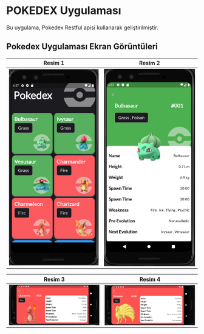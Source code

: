 # POKEDEX Uygulaması

Bu uygulama, Pokedex Restful apisi kullanarak geliştirilmiştir.

## Pokedex Uygulaması Ekran Görüntüleri

| Resim 1 | Resim 2 |
|---------|---------|
| ![Resim 1](https://github.com/beklevicRidvan/Flutter-API-Apps/blob/main/PokedexApp/pokedex_assets/pokedex1.png?raw=true) | ![Resim 2](https://github.com/beklevicRidvan/Flutter-API-Apps/blob/main/PokedexApp/pokedex_assets/pokedex2.png?raw=true) |

| Resim 3 | Resim 4 |
|---------|---------|
| ![Resim 3](https://github.com/beklevicRidvan/Flutter-API-Apps/blob/main/PokedexApp/pokedex_assets/pokedex3.png?raw=true) | ![Resim 4](https://github.com/beklevicRidvan/Flutter-API-Apps/blob/main/PokedexApp/pokedex_assets/pokedex4.png?raw=true) |
